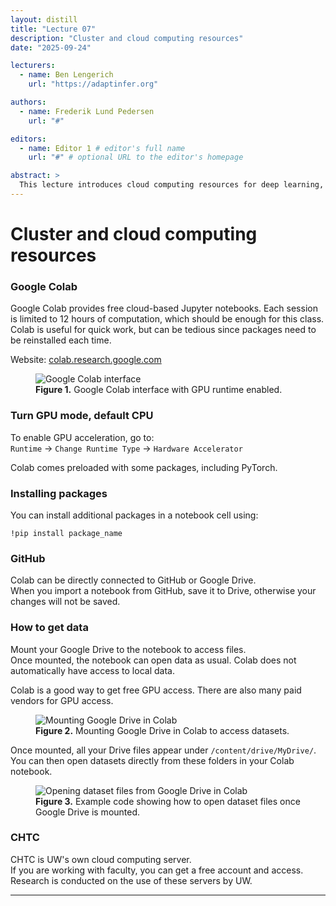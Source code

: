 ```yaml
---
layout: distill
title: "Lecture 07"
description: "Cluster and cloud computing resources"
date: "2025-09-24"

lecturers:
  - name: Ben Lengerich
    url: "https://adaptinfer.org"

authors:
  - name: Frederik Lund Pedersen
    url: "#" 

editors:
  - name: Editor 1 # editor's full name
    url: "#" # optional URL to the editor's homepage

abstract: >
  This lecture introduces cloud computing resources for deep learning, focusing on Google Colab for accessible GPU use and UW–Madison’s CHTC for large-scale workloads.
---
```


# Cluster and cloud computing resources

### Google Colab

Google Colab provides free cloud-based Jupyter notebooks. Each session is limited to 12 hours of computation, which should be enough for this class. Colab is useful for quick work, but can be tedious since packages need to be reinstalled each time.

Website: [colab.research.google.com](https://colab.research.google.com)

<figure>
  <img src="{{ '/assets/img/notes/lecture-07/colab.png' | relative_url }}" alt="Google Colab interface" />
  <figcaption><strong>Figure 1.</strong> Google Colab interface with GPU runtime enabled.</figcaption>
</figure>


### Turn GPU mode, default CPU

To enable GPU acceleration, go to:  
`Runtime` → `Change Runtime Type` → `Hardware Accelerator`

Colab comes preloaded with some packages, including PyTorch.

### Installing packages

You can install additional packages in a notebook cell using:
```
!pip install package_name
```

### GitHub

Colab can be directly connected to GitHub or Google Drive.  
When you import a notebook from GitHub, save it to Drive, otherwise your changes will not be saved.

### How to get data

Mount your Google Drive to the notebook to access files.  
Once mounted, the notebook can open data as usual. Colab does not automatically have access to local data.

Colab is a good way to get free GPU access. There are also many paid vendors for GPU access.

<figure>
  <img src="{{ '/assets/img/notes/lecture-07/mount-drive.png' | relative_url }}" alt="Mounting Google Drive in Colab" />
  <figcaption><strong>Figure 2.</strong> Mounting Google Drive in Colab to access datasets.</figcaption>
</figure>


Once mounted, all your Drive files appear under `/content/drive/MyDrive/`.  
You can then open datasets directly from these folders in your Colab notebook.



<figure>
  <img src="{{ '/assets/img/notes/lecture-07/open-dataset.png' | relative_url }}" alt="Opening dataset files from Google Drive in Colab" />
  <figcaption><strong>Figure 3.</strong> Example code showing how to open dataset files once Google Drive is mounted.</figcaption>
</figure>


### CHTC

CHTC is UW's own cloud computing server.  
If you are working with faculty, you can get a free account and access.  
Research is conducted on the use of these servers by UW.

---